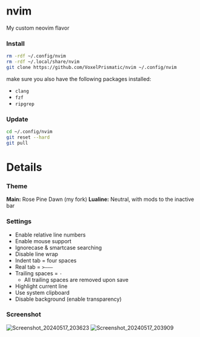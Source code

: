 # nvim

My custom neovim flavor

### Install

```sh
rm -rdf ~/.config/nvim
rm -rdf ~/.local/share/nvim
git clone https://github.com/VoxelPrismatic/nvim ~/.config/nvim
```

make sure you also have the following packages installed:

- `clang`
- `fzf`
- `ripgrep`

### Update

```bash
cd ~/.config/nvim
git reset --hard
git pull
```

# Details

### Theme

**Main:** Rose Pine Dawn (my fork)
**Lualine:** Neutral, with mods to the inactive bar

### Settings

- Enable relative line numbers
- Enable mouse support
- Ignorecase & smartcase searching
- Disable line wrap
- Indent tab = four spaces `    `
- Real tab = `>——— `
- Trailing spaces = `·`
  - All trailing spaces are removed upon save
- Highlight current line
- Use system clipboard
- Disable background (enable transparency)

### Screenshot

![Screenshot_20240517_203623](https://github.com/VoxelPrismatic/nvim/assets/45671764/636d254b-34c1-4415-ab21-5f7f15109027)
![Screenshot_20240517_203909](https://github.com/VoxelPrismatic/nvim/assets/45671764/f9df0df4-3701-46c9-a9b4-4d88fabfbe98)
